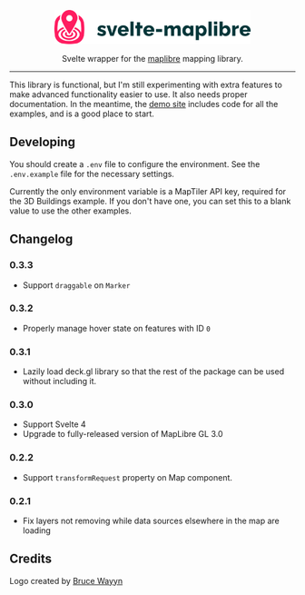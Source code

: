 <p align="center">
<picture>
  <source media="(prefers-color-scheme: dark)" srcset="./static/logos/svelte-maplibre-logo-color-for-dark.svg">
  <img alt="svelte-maplibre logo" height="60px" src="./static/logos/svelte-maplibre-logo-color-for-light.svg" />
</picture>

</p>
<p align="center">Svelte wrapper for the <a href="https://maplibre.org/projects/maplibre-gl-js/">maplibre</a> mapping library.
</p>

---

This library is functional, but I'm still experimenting with extra features to make advanced functionality easier to use. It also needs proper documentation. In the meantime, the [demo site](https://svelte-maplibre.vercel.app) includes code for all the examples, and is a good place to start.

## Developing

You should create a `.env` file to configure the environment. See the `.env.example` file for the
necessary settings.

Currently the only environment variable is a MapTiler API key, required for the 3D Buildings example.
If you don't have one, you can set this to a blank value to use the other examples.

## Changelog

### 0.3.3

- Support `draggable` on `Marker`

### 0.3.2

- Properly manage hover state on features with ID `0`

### 0.3.1

- Lazily load deck.gl library so that the rest of the package can be used without including it.

### 0.3.0

- Support Svelte 4
- Upgrade to fully-released version of MapLibre GL 3.0

### 0.2.2

- Support `transformRequest` property on Map component.

### 0.2.1

- Fix layers not removing while data sources elsewhere in the map are loading


## Credits

Logo created by [Bruce Wayyn](https://github.com/brucewayyn)
